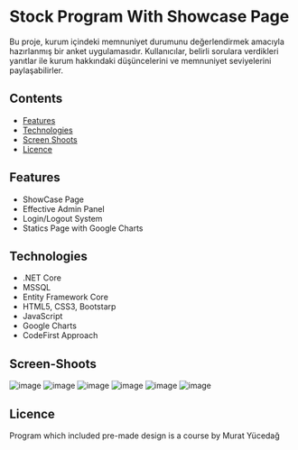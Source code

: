 # Stock Program With Showcase Page

Bu proje, kurum içindeki memnuniyet durumunu değerlendirmek amacıyla hazırlanmış bir anket uygulamasıdır. Kullanıcılar, belirli sorulara verdikleri yanıtlar ile kurum hakkındaki düşüncelerini ve memnuniyet seviyelerini paylaşabilirler.

## Contents

- [Features](#features)
- [Technologies](#technologies )
- [Screen Shoots](#screen-shots)
- [Licence](#licence)

## Features

- ShowCase Page
- Effective Admin Panel
- Login/Logout System
- Statics Page with Google Charts

## Technologies

- .NET Core
- MSSQL
- Entity Framework Core
- HTML5, CSS3, Bootstarp
- JavaScript
- Google Charts
- CodeFirst Approach

## Screen-Shoots
![image](https://github.com/user-attachments/assets/68e05d60-d1df-4cbb-9898-db81e59470f4)
![image](https://github.com/user-attachments/assets/4d564b36-6746-4c3f-a223-d1abf974acaf)
![image](https://github.com/user-attachments/assets/0e3812ef-b609-4254-856c-2cef38c0771a)
![image](https://github.com/user-attachments/assets/4212b26e-b5f9-4c5e-8fa0-5630ea33897e)
![image](https://github.com/user-attachments/assets/6b9716a0-1e46-4288-9048-23076708e284)
![image](https://github.com/user-attachments/assets/3b891c38-7e6f-4134-87ce-334132f95b7f)

## Licence
Program which included pre-made design is a course by Murat Yücedağ

